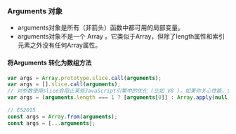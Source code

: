 ### Arguments 对象
* arguments对象是所有（非箭头）函数中都可用的局部变量。
* arguments对象不是一个 Array 。它类似于Array，但除了length属性和索引元素之外没有任何Array属性。
#### 将Arguments  转化为数组方法
```javascript
var args = Array.prototype.slice.call(arguments);
var args = [].slice.call(arguments);
// 对参数使用slice会阻止某些JavaScript引擎中的优化 (比如 V8 )。如果你关心性能，尝试通过遍历arguments对象来构造一个新的数组。另一种方法是使用被忽视的Array构造函数作为一个函数：
var args = (arguments.length === 1 ? [arguments[0]] : Array.apply(null, arguments));

// ES2015
const args = Array.from(arguments);
const args = [...arguments];
```
